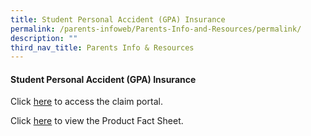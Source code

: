 ```yaml
---
title: Student Personal Accident (GPA) Insurance
permalink: /parents-infoweb/Parents-Info-and-Resources/permalink/
description: ""
third_nav_title: Parents Info & Resources
---
```

#### Student Personal Accident (GPA) Insurance

  
Click [here](https://studentgpa.incomegroupins.com.sg/#/) to access the claim portal. 

Click [here](/files/Product%20Fact%20Sheet%20Year%202023.pdf) to view the Product Fact Sheet. 